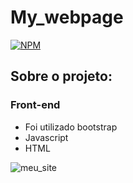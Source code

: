 # My_webpage
[![NPM](https://img.shields.io/npm/l/react)](https://github.com/Demians12/My_webpage/blob/main/LICENSE)

## Sobre o projeto:
### Front-end
* Foi utilizado bootstrap 
* Javascript
* HTML

![meu_site](https://user-images.githubusercontent.com/42981890/102148345-09a1cc80-3e4b-11eb-96d9-2f3002a89345.gif)
